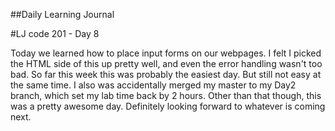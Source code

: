 ##Daily Learning Journal

#LJ code 201 - Day 8

Today we learned how to place input forms on our webpages. I felt I picked the HTML side of this up pretty well, and even the error handling wasn't too bad.  So far this week this was probably the easiest day.  But still not easy at the same time.  I also was accidentally merged my master to my Day2 branch, which set my lab time back by 2 hours.  Other than that though, this was a pretty awesome day.  Definitely looking forward to whatever is coming next.  
